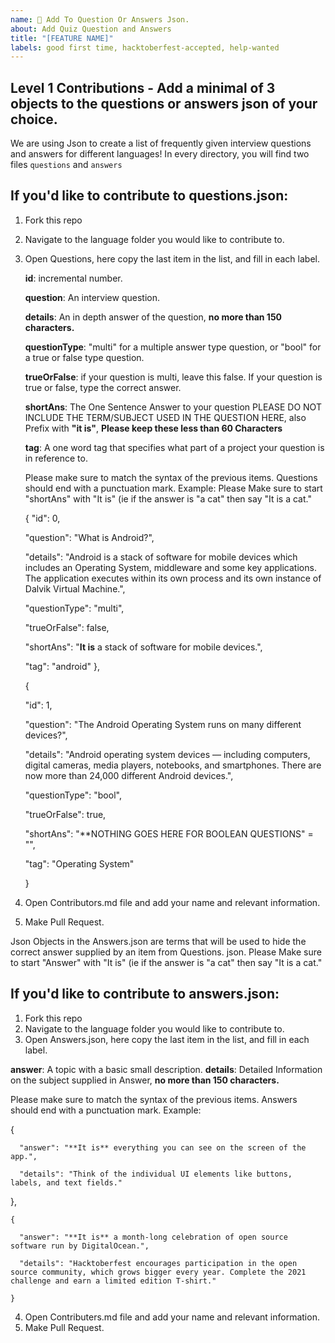 ```yaml
---
name: 🚀 Add To Question Or Answers Json. 
about: Add Quiz Question and Answers 
title: "[FEATURE NAME]"
labels: good first time, hacktoberfest-accepted, help-wanted
---
```


## Level 1 Contributions - Add a minimal of 3 objects to the questions or answers json of your choice. 

We are using Json to create a list of frequently given interview questions and answers for different languages!
In every directory, you will find two files `questions` and `answers`

## If you'd like to contribute to **questions.json**:
1. Fork this repo
2. Navigate to the language folder you would like to contribute to. 
3. Open Questions, here copy the last item in the list, and fill in each label. 
	 
	 **id**: incremental number.

	 **question**: An interview question.

	 **details**: An in depth answer of the question, **no more than 150 characters.**

	 **questionType**: "multi" for a multiple answer type question, or "bool" for a true or false type question.  

	 **trueOrFalse**: if your question is multi, leave this false. If your question is true or false, type the correct answer. 

	 **shortAns**: The One Sentence Answer to your question PLEASE DO NOT INCLUDE THE TERM/SUBJECT USED IN THE QUESTION HERE, also Prefix with **"it is"**, **Please keep these less than 60 Characters**

	 **tag**: A one word tag that specifies what part of a project your question is in reference to.
	
	Please make sure to match the syntax of the previous items. Questions should end with a punctuation mark.
	Example: Please Make sure to start "shortAns" with "It is" (ie if the answer is "a cat" then say "It is a cat."
	
    {
      "id": 0,
      
      "question": "What is Android?",
      
      "details": "Android is a stack of software for mobile devices which includes an Operating System, middleware and some key applications. The application executes within its own process and its own instance of Dalvik Virtual Machine.",
      
      "questionType": "multi",
      
      "trueOrFalse": false,
      
      "shortAns": "**It is** a stack of software for mobile devices.",
      
      "tag": "android"
      },
    
    {
    
      "id": 1,
      
      "question": "The Android Operating System runs on many different devices?",
      
      "details": "Android operating system devices — including computers, digital cameras, media players, notebooks, and smartphones. There are now more than 24,000 different Android devices.",
      
      "questionType": "bool",
      
      "trueOrFalse": true,
      
      "shortAns": "**NOTHING GOES HERE FOR BOOLEAN QUESTIONS" = "",
      
      "tag": "Operating System"
      
    }

4. Open Contributors.md file and add your name and relevant information. 

5. Make Pull Request.

Json Objects in the Answers.json are terms that will be used to hide the correct answer supplied by an item from Questions. json.  Please Make sure to start "Answer" with "It is" (ie if the answer is "a cat" then say "It is a cat." 


## If you'd like to contribute to **answers.json**:
1. Fork this repo
2. Navigate to the language folder you would like to contribute to. 
3. Open Answers.json, here copy the last item in the list, and fill in each label. 
	 
 **answer**: A topic with a basic small description. 
 **details**: Detailed Information on the subject supplied in Answer, **no more than 150 characters.**
	
Please make sure to match the syntax of the previous items. Answers should end with a punctuation mark.
Example: 

   {
   
      "answer": "**It is** everything you can see on the screen of the app.",
      
      "details": "Think of the individual UI elements like buttons, labels, and text fields."
      
   }, 
    
    {
    
      "answer": "**It is** a month-long celebration of open source software run by DigitalOcean.",
      
      "details": "Hacktoberfest encourages participation in the open source community, which grows bigger every year. Complete the 2021 challenge and earn a limited edition T-shirt."
      
    }

4. Open Contributers.md file and add your name and relevant information.
5. Make Pull Request.
